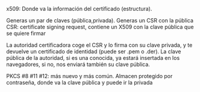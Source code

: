 x509: 
  Donde va la información del certificado (estructura).

Generas un par de claves (pública,privada).
Generas un CSR con la pública
CSR: certificate signing request, contiene un X509 con la clave pública que se quiere firmar

La autoridad certificadora coge el CSR y lo firma con su clave privada, y te devuelve un certificado de identidad (puede ser .pem o .der).
La clave pública de la autoridad, si es una conocida, ya estará insertada en los navegadores, si no, nos enviará también su clave pública.

PKCS 
  #8
  #11
  #12: más nuevo y más común. Almacen protegido por contraseña, donde va la clave pública y puede ir la privada
